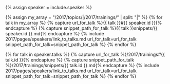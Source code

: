 {% assign speaker = include.speaker %}

{% assign my_array = "/2017/topics/|/2017/trainings/" | split: "|" %}
{%  for talk in my_array %}
    {% capture url_for_talk %}{{ talk }}#{{ speaker.id }}{% endcapture %}
    {% capture snippet_path_for_talk %}{{ talk }}snippets/{{ speaker.id }}.md{% endcapture %}
    {% include 2017/pages/speakers/link_to_talks.md url_for_talk=url_for_talk snippet_path_for_talk=snippet_path_for_talk %}
{% endfor %}

{% for talk in speaker.talks %}
    {% capture url_for_talk %}/2017/trainings#{{ talk.id }}{% endcapture %}
    {% capture snippet_path_for_talk %}/2017/trainings/snippets/{{ talk.id }}.md{% endcapture %}
    {% include 2017/pages/speakers/link_to_talks.md url_for_talk=url_for_talk snippet_path_for_talk=snippet_path_for_talk %}
{% endfor %}
